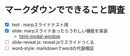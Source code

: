 # マークダウンでできること調査

- [x] test : marpスライドテスト用
- [x] slide: marpスライドあったらうれしい機能を実装
    - [html-modal-window](slide/popup.html)
- [ ] slide-reveal.js: reveal.jsでスライドつくる 
- [ ] word-style: markdownでwordの代替検証